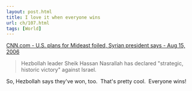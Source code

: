 ```yaml
---
layout: post.html
title: I love it when everyone wins
url: ch/107.html
tags: [World]
---
```

[CNN.com - U.S. plans for Mideast foiled, Syrian president says - Aug 15, 2006](http://www.cnn.com/2006/WORLD/meast/08/15/syria.assad.ap/index.html?section=cnn_topstories)

> Hezbollah leader Sheik Hassan Nasrallah has declared "strategic, historic victory" against Israel.

So, Hezbollah says they've won, too.  That's pretty cool.  Everyone wins!

